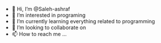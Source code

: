 - 👋 Hi, I’m @Saleh-ashraf
- 👀 I’m interested in programing 
- 🌱 I’m currently learning everything related to programming
- 💞️ I’m looking to collaborate on 
- 📫 How to reach me ...

<!---
Saleh-ashraf/Saleh-ashraf is a ✨ special ✨ repository because its `README.md` (this file) appears on your GitHub profile.
You can click the Preview link to take a look at your changes.
--->
